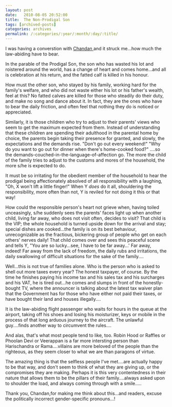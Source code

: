 ```yaml
---
layout: post
date:	2010-08-05 20:52:00
title:  The Non-Prodigal Son
tags: [archived-posts]
categories: archives
permalink: /:categories/:year/:month/:day/:title/
---
```

I was having a converstion with <a href="http://chandanv.blogspot.com/"> Chandan </a> and it struck me...how much the law-abiding have to bear.

In the parable of the Prodigal Son, the son who has wasted his lot and roistered around the world, has a change of heart and comes home...and all is celebration at his return, and the fatted calf is killed in his honour.

How must the other son,  who stayed by his family, working hard for the family's welfare, and who did not waste either his lot or his father's wealth, feel at this? No fatted calves are killed for those who steadily do their duty, and make no song and dance about it. In fact, they are the ones who have to bear the daily friction, and often feel that nothing they do is noticed or appreciated.

Similarly, it is those children who try to adjust to their parents' views who seem to get the maximum expected from them. Instead of understanding that these children are spending their adulthood in the parental home by choice, the parents begin taking their presence for granted, and slowly, the expectations and the demands rise. "Don't go out every weekend!" "Why do you want to go out for dinner when there's home-cooked food?" ....so the demands-couched-in-the-language-of-affection go. The more the child of the family tries to adjust to the customs and mores of the household, the more s/he is expected to do.

It must be so irritating for the obedient member of the household to hear the prodigal being affectionately absolved of all responsibility with a laughing, "Oh, X won't lift a little finger!"  When Y *does* do it all, shouldering the responsibility, more often than not, Y is reviled for not doing it this or that way!


How could the responsible person's heart not grieve when, having toiled unceasingly, s/he suddenly sees the parents' faces light up when another child, living far away, who does not visit often, decides to visit? That child is the VIP; the whole household is turned upside down for the arrival and stay; special dishes are cooked...the family is on its best behaviour, unrecognizable as the fractious, bickering group of people who get on each others' nerves daily! That child comes over and sees this peaceful scene and tells Y, "You are so lucky...see, I have to be far away...' Far away, indeed! Far away from the lack of freedom, the daily rubs and irritations, the daily swallowing of difficult situations for the sake of the family....

Well...this is not true of families alone. Who is the person who is asked to shell out more taxes every year? The honest taxpayer, of course. By the time he finishes paying his income tax and his sales tax and his surcharges and his VAT, he is tired out...he comes and slumps in front of the honestly-bought TV, where the announcer is talking about the latest tax waiver plan that the Government has for those who have either not paid their taxes, or have bought their land and houses illegally....

It is the law-abiding flight passenger who waits for hours  in the queue at the airport, taking off his shoes and losing his moisturizer,  keys or mobile in the process of that long arduous journey to the aircraft. The unlawful guy....finds another way to circumvent the rules....

And alas, that's what most people tend to like, too. Robin Hood or Raffles or Phoolan Devi or Veerappan is a far more intersting person than Harischandra or Rama....villains are more beloved of the people than the righteous, as they seem closer to what we are than paragons of virtue.

The amazing thing is that the selfless people I've met....are actually happy to be that way, and don't seem to think of what they are giving up, or the compromises they are making. Perhaps it is this very contentedness in their nature that allows them to be the pillars of their family....always asked upon to shoulder the load, and always coming through with a smile.....

Thank you, Chandan,for making me think about this...and readers, excuse the politically incorrect gender-specific pronouns...!
